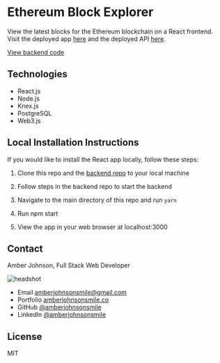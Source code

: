 # Ethereum Block Explorer
View the latest blocks for the Ethereum blockchain on a React frontend. Visit the deployed app [here](https://thawing-mountain-91932.herokuapp.com/) and the deployed API [here](https://morning-sea-95309.herokuapp.com/).

[View backend code](https://github.com/amberjohnsonsmile/block-explorer-backend)

## Technologies
* React.js
* Node.js
* Knex.js
* PostgreSQL
* Web3.js

## Local Installation Instructions
If you would like to install the React app locally, follow these steps:

1. Clone this repo and the [backend repo](https://github.com/amberjohnsonsmile/block-explorer-backend) to your local machine

1. Follow steps in the backend repo to start the backend

1. Navigate to the main directory of this repo and run `yarn`

1. Run npm start

1. View the app in your web browser at localhost:3000


## Contact

Amber Johnson, Full Stack Web Developer

![headshot](https://user-images.githubusercontent.com/31632938/53816667-30666b80-3f21-11e9-81ff-6756194104a9.jpeg)
* Email amberjohnsonsmile@gmail.com
* Portfolio [amberjohnsonsmile.co](https://amberjohnsonsmile.co)
* GitHub [@amberjohnsonsmile](https://github.com/amberjohnsonsmile)
* LinkedIn [@amberjohnsonsmile](https://linkedin.com/in/amberjohnsonsmile)

## License

MIT
